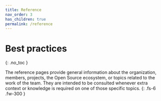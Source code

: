 ```yaml
---
title: Reference
nav_order: 3
has_children: true
permalink: /reference
---
```


# Best practices
{: .no_toc }

The reference pages provide general information about the organization, members, projects, the Open Source ecosystem, or topics related to the work of the team. They are intended to be consulted whenever extra context or knowledge is required on one of those specific topics.
{: .fs-6 .fw-300 }
